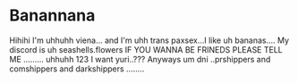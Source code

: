 # Banannana
 Hihihi I'm uhhuhh viena... and I'm uhh trans paxsex...I like uh bananas.... My discord is uh seashells.flowers IF YOU WANNA BE FRINEDS PLEASE TELL ME ......... uhhuhh 123 I want yuri..??? Anyways um dni ..prshippers and comshippers and darkshippers .....… 
